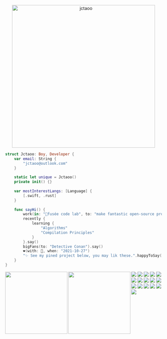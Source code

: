 <p align="center">
  <img width="460" src="https://user-images.githubusercontent.com/42663875/114281093-ef7da100-9a6e-11eb-85b4-16374424bf42.png" alt="jctaoo">
</p>


```swift
struct Jctaoo: Boy, Developer {
    var email: String {
        "jctaoo@outlook.com"
    }
    
    static let unique = Jctaoo()
    private init() {}
    
    var mostInterestLangs: [Language] {
        [.swift, .rust]
    }
    
    func sayHi() {
        work(in: "🚀fusée code lab", to: "make fantastic open-source programs").say()
        recently {
            learning {
                "Algorithms"
                "Compilation Principles"
            }
        }.say()
        bigFans(to: "Detective Conan").say()
        ❤(with: 🍊, when: "2021-10-27")
        "✨ See my pined project below, you may lik these.".happyToSay()
    }
}
```

<p align="center">
<a href="https://github.com/anuraghazra/github-readme-stats">
  <img 
    align="left" 
    height="200" 
    src="https://github-readme-stats-jc.vercel.app/api?username=jctaoo&show_icons=true&theme=transparent&card_width=400"
  />
</a>
<a href="https://github.com/anuraghazra/github-readme-stats">
  <img 
    align="left" 
    height="200" 
    src="https://github-readme-stats-jc.vercel.app/api/top-langs?username=jctaoo&layout=compact&hide=SCSS,HTML,Vim%20script,CSS,Makefile,Shell&langs_count=8&cache_seconds=0&exclude_owner=jctaoo-archive&theme=transparent&card_width=430"
  />
</a>
</p>

<p>
  <img src="https://img.shields.io/badge/-React-blue?style=flat-square&logo=react&logoColor=white"/>
  <img src="https://img.shields.io/badge/-Vue-42B883?style=flat-square&logo=Vue.js&logoColor=white"/>
  <img src="https://img.shields.io/badge/-Nodejs-74ad63?style=flat-square&logo=Node.js&logoColor=white"/>
  <img src="https://img.shields.io/badge/-Electron-2b2f3b?style=flat-square&logo=electron&logoColor=white"/>
  <img src="https://img.shields.io/badge/-Flutter-blue?style=flat-square&logo=flutter&logoColor=white"/>
  <img src="https://img.shields.io/badge/-Gatsby-633294?style=flat-square&logo=gatsby&logoColor=white"/>
  <img src="https://img.shields.io/badge/-Spring-green?style=flat-square&logo=spring&logoColor=white"/>
  <img src="https://img.shields.io/badge/-Realm-59579d?style=flat-square&logo=realm&logoColor=white"/>
  <img src="https://img.shields.io/badge/-GraphQL-E10098?style=flat-square&logo=graphql&logoColor=white"/>
  <img src="https://img.shields.io/badge/-Redis-be2019?style=flat-square&logo=Redis&logoColor=white"/>
  <img src="https://img.shields.io/badge/-MySQL-F29111?style=flat-square&logo=mysql&logoColor=white"/>
  <img src="https://img.shields.io/badge/-MongoDB-3ea546?style=flat-square&logo=mongodb&logoColor=white"/>
  <img src="https://img.shields.io/badge/-Docker-0a68af?style=flat-square&logo=docker&logoColor=white"/>
  <img src="https://img.shields.io/badge/-Nginx-419b44?style=flat-square&logo=nginx&logoColor=white"/>
  <img src="https://img.shields.io/badge/-TravisCI-9b2328?style=flat-square&logo=travis&logoColor=white"/>
  <img src="https://img.shields.io/badge/-Sketch-FA6400?style=flat-square&logo=sketch&logoColor=white"/>
</p>
